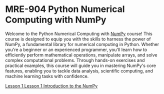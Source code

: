 # MRE-904 Python Numerical Computing with NumPy
Welcome to the Python Numerical Computing with [NumPy](https://numpy.org/) course! This course is designed to equip you with the skills to harness the power of NumPy, a fundamental library for numerical computing in Python. Whether you're a beginner or an experienced programmer, you'll learn how to efficiently perform mathematical operations, manipulate arrays, and solve complex computational problems. Through hands-on exercises and practical examples, this course will guide you in mastering NumPy's core features, enabling you to tackle data analysis, scientific computing, and machine learning tasks with confidence.

[Lesson 1 Lesson 1 Introduction to the NumPy](Lesson_01/Readme.md)
